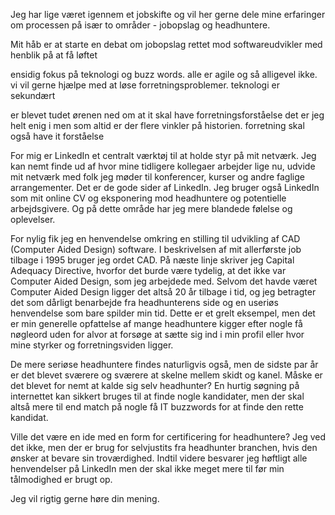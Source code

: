 
Jeg har lige været igennem et jobskifte og vil her gerne dele mine erfaringer om processen på især to områder - jobopslag og headhuntere.

Mit håb er at starte en debat om jobopslag rettet mod softwareudvikler med henblik på at få løftet 



ensidig fokus på teknologi og buzz words. alle er agile og så alligevel ikke.
vi vil gerne hjælpe med at løse forretningsproblemer.
teknologi er sekundært

er blevet tudet ørenen ned om at it skal have forretningsforståelse
det er jeg helt enig i
men som altid er der flere vinkler på historien. forretning skal
også have it forståelse



For mig er LinkedIn et centralt værktøj til at holde styr på mit netværk. Jeg kan nemt finde ud af hvor mine tidligere kollegaer arbejder lige nu, udvide mit netværk med folk jeg møder til konferencer, kurser og andre faglige arrangementer. Det er de gode sider af LinkedIn. Jeg bruger også LinkedIn som mit online CV og eksponering mod headhuntere og potentielle arbejdsgivere. Og på dette område har jeg mere blandede følelse og oplevelser.

For nylig fik jeg en henvendelse omkring en stilling til udvikling af CAD (Computer Aided Design) software. I beskrivelsen af mit allerførste job tilbage i 1995 bruger jeg ordet CAD. På næste linje skriver jeg Capital Adequacy Directive, hvorfor det burde være tydelig, at det ikke var Computer Aided Design, som jeg arbejdede med. Selvom det havde været Computer Aided Design ligger det altså 20 år tilbage i tid, og jeg betragter det som dårligt benarbejde fra headhunterens side og en useriøs henvendelse som bare spilder min tid. Dette er et grelt eksempel, men det er min generelle opfattelse af mange headhuntere kigger efter nogle få nøgleord uden for alvor at forsøge at sætte sig ind i min profil eller hvor mine styrker og forretningsviden ligger.

De mere seriøse headhuntere findes naturligvis også, men de sidste par år er det blevet sværere og sværere at skelne mellem skidt og kanel. Måske er det blevet for nemt at kalde sig selv headhunter? En hurtig søgning på internettet kan sikkert bruges til at finde nogle kandidater, men der skal altså mere til end match på nogle få IT buzzwords for at finde den rette kandidat.

Ville det være en ide med en form for certificering for headhuntere? Jeg ved det ikke, men der er brug for selvjustits fra headhunter branchen, hvis den ønsker at bevare sin troværdighed. Indtil videre besvarer jeg høftligt alle henvendelser på LinkedIn men der skal ikke meget mere til før min tålmodighed er brugt op.



Jeg vil rigtig gerne høre din mening.

